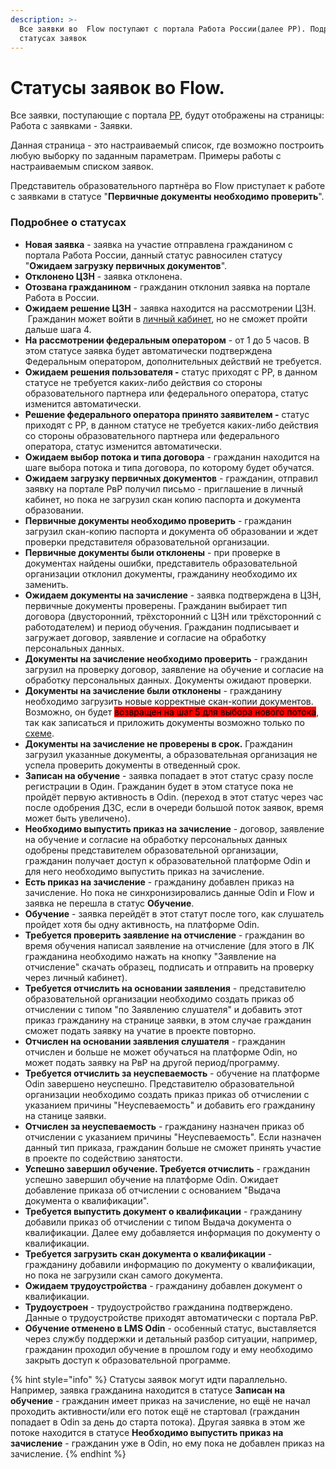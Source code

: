 ```yaml
---
description: >-
  Все заявки во  Flow поступают с портала Работа России(далее РР). Подробнее  о
  статусах заявок
---
```


# Статусы заявок во Flow.

Все заявки, поступающие с портала [РР](https://trudvsem.ru/), будут отображены на страницы: Работа с заявками - Заявки.&#x20;

Данная страница - это настраиваемый список, где возможно построить любую выборку по заданным параметрам. Примеры работы  с настраиваемым списком заявок.

Представитель образовательного партнёра во Flow приступает к работе с заявками в статусе "**Первичные документы необходимо проверить**".&#x20;

### **Подробнее о статусах**

* **Новая заявка** - заявка на участие отправлена гражданином с портала Работа России, данный статус равносилен статусу "**Ожидаем загрузку первичных документов**". &#x20;
* **Отклонено ЦЗН** - заявка отклонена.
* **Отозвана гражданином** - гражданин отклонил заявка на портале Работа в России.
* **Ожидаем решение ЦЗН** - заявка находится на рассмотрении ЦЗН.  Гражданин может войти в [личный кабинет](https://informa.gitbook.io/flow-kabinet-grazhdanina/), но не сможет пройти дальше шага 4.&#x20;
* **На рассмотрении федеральным оператором** - от 1 до 5 часов. В этом статусе заявка будет автоматически подтверждена Федеральным оператором, дополнительных действий не требуется.
* **Ожидаем решения пользователя -** статус приходят с РР, в данном статусе не требуется каких-либо действия со стороны образовательного партнера или федерального оператора, статус изменится автоматически.
* **Решение федерального оператора принято заявителем -** статус приходят с РР, в данном статусе не требуется каких-либо действия со стороны образовательного партнера или федерального оператора, статус изменится автоматически.
* **Ожидаем выбор потока и типа договора** - гражданин находится на шаге выбора потока и типа договора, по которому будет обучатся.
* **Ожидаем загрузку первичных документов** - гражданин, отправил заявку на портале РвР получил письмо - приглашение в личный кабинет, но пока не загрузил скан копию паспорта и документа образовании.
* **Первичные документы необходимо проверить** - гражданин загрузил скан-копию паспорта и документа об образовании и ждет проверки представителя образовательной организации.
* **Первичные документы были отклонены** - при проверке в документах найдены ошибки, представитель образовательной организации  отклонил документы, гражданину необходимо их заменить.
* **Ожидаем документы на зачисление** - заявка  подтверждена в ЦЗН, первичные документы проверены. Гражданин выбирает тип договора (двусторонний, трёхсторонний с ЦЗН или трёхсторонний с работодателем) и период обучения. Гражданин подписывает и  загружает договор, заявление и согласие на обработку персональных данных.
* **Документы на зачисление необходимо проверить** - гражданин загрузил на проверку договор, заявление на обучение и  согласие на обработку персональных данных. Документы ожидают проверки.
* **Документы на зачисление были отклонены** - гражданину необходимо загрузить новые корректные скан-копии документов. Возможно, он будет <mark style="background-color:red;">возвращен на шаг 5 для выбора нового потока</mark>, так как записаться и приложить документы возможно только по [схеме](otvechaem-na-chasto-zadavaemye-voprosy/vybor-potoka-i-podtverzhdenie-dokumentov.md).
* **Документы на зачисление не проверены в срок.** Гражданин загрузил указанные документы, а образовательная организация не успела проверить документы в отведенный срок.
* **Записан на обучение** -  заявка попадает в этот статус сразу после регистрации в Один. Гражданин будет в этом статусе пока не пройдёт первую активность в Odin. (переход в этот статус через час после одобрения ДЗС, если в очереди большой поток заявок, время может быть увеличено).
* **Необходимо выпустить приказ на зачисление** - договор, заявление на обучение и согласие на обработку персональных данных одобрены представителем образовательной организации, гражданин получает доступ к образовательной платформе Odin и для него необходимо выпустить приказ на зачисление.
* **Есть приказ на зачисление** - гражданину добавлен приказ на зачисление. Но пока не синхронизировались данные Odin  и Flow и заявка не перешла в статус **Обучение**.
* **Обучение** -  заявка перейдёт в этот статут после того, как слушатель пройдет хотя бы одну активность,  на платформе Odin.
* **Требуется проверить заявление на отчисление** - гражданин во время обучения написал заявление на отчисление (для этого в ЛК гражданина необходимо нажать на кнопку  "Заявление на отчисление" скачать образец, подписать и отправить на проверку через личный кабинет).
* **Требуется отчислить на основании заявления** -  представителю образовательной организации необходимо создать приказ  об отчислении с типом "по Заявлению слушателя" и добавить этот приказ гражданину на странице заявки, в этом случае гражданин сможет подать заявку на учатие  в проекте повторно.
* **Отчислен на основании заявления слушателя**  - гражданин отчислен и больше не может обучаться на платформе  Odin, но может подать заявку  на РвР на другой период/программу.
* **Требуется отчислить за неуспеваемость** - обучение на платформе Odin завершено неуспешно.  Представителю образовательной организации необходимо создать приказ приказ об отчислении с указанием причины "Неуспеваемость" и добавить его гражданину на станице заявки.
* **Отчислен за неуспеваемость** -  гражданину назначен приказ об отчислении с указанием причины "Неуспеваемость". Если назначен данный тип приказа, гражданин больше не сможет принять участие в проекте по содействию занятости.
* **Успешно завершил обучение. Требуется отчислить**  - гражданин успешно завершил обучение на платформе Odin. Ожидает добавление приказа об отчислении с основанием "Выдача документа о квалификации".
* **Требуется выпустить документ о квалификации** - гражданину добавили приказ об отчислении с типом Выдача документа о квалификации. Далее ему добавляется информация по документу о квалификации.&#x20;
* **Требуется загрузить скан документа о квалификации** - гражданину добавили информацию по документу о квалификации, но пока не загрузили скан самого документа.
* **Ожидаем трудоустройства** - гражданину добавлен документ о квалификации.
* **Трудоустроен** - трудоустройство гражданина подтверждено. Данные о трудоустройстве приходят автоматически с портала РвР.&#x20;
* **Обучение отменено в LMS Odin** -  особенный статус, выставляется через службу поддержки и детальный разбор ситуации, например,  гражданин проходил обучение  в прошлом году и ему необходимо закрыть доступ к образовательной программе.&#x20;

{% hint style="info" %}
Статусы заявок могут идти параллельно. Например, заявка гражданина находится в статусе **Записан на обучение** - гражданин имеет приказ на зачисление, но ещё не начал проходить активности/или его поток ещё не стартовал (гражданин попадает в Odin за день до старта потока). Другая заявка в этом же потоке находится в статусе **Необходимо выпустить приказ на зачисление** -  гражданин уже в Odin, но ему пока не добавлен приказ на зачисление.
{% endhint %}
